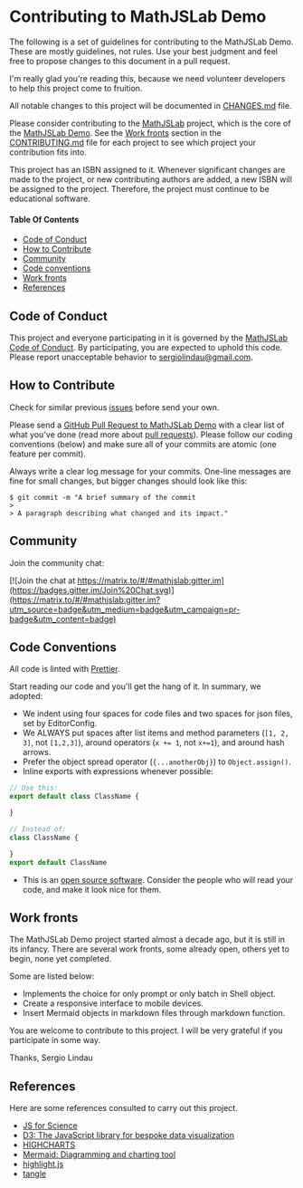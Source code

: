 # Contributing to MathJSLab Demo

The following is a set of guidelines for contributing to the MathJSLab Demo.
These are mostly guidelines, not rules. Use your best judgment and
feel free to propose changes to this document in a pull request.

I'm really glad you're reading this, because we need volunteer developers to
help this project come to fruition.

All notable changes to this project will be documented in
[CHANGES.md](https://github.com/MathJSLab/mathjslab-demo/blob/main/CHANGES.md) file.

Please consider contributing to the [MathJSLab](https://github.com/MathJSLab/mathjslab)
project, which is the core of the [MathJSLab Demo](https://github.com/MathJSLab/mathjslab-demo).
See the [Work fronts](#work-fronts) section in the [CONTRIBUTING.md](https://github.com/MathJSLab/mathjslab-demo/blob/main/CONTRIBUTING.md)
file for each project to see which project your contribution fits into.

This project has an ISBN assigned to it. Whenever significant changes are made
to the project, or new contributing authors are added, a new ISBN will be
assigned to the project. Therefore, the project must continue to be
educational software.

#### Table Of Contents

* [Code of Conduct](#code-of-conduct)
* [How to Contribute](#how-to-contribute)
* [Community](#community)
* [Code conventions](#code-conventions)
* [Work fronts](#work-fronts)
* [References](#references)

## Code of Conduct

This project and everyone participating in it is governed by the
[MathJSLab Code of Conduct](https://github.com/MathJSLab/mathjslab-demo/blob/main/CODE_OF_CONDUCT.md).
By participating, you are expected to uphold this code. Please report
unacceptable behavior to [sergiolindau@gmail.com](mailto:sergiolindau@gmail.com).

## How to Contribute

Check for similar previous [issues](https://github.com/MathJSLab/mathjslab-demo/issues) before send your own.

Please send a [GitHub Pull Request to MathJSLab Demo](https://github.com/MathJSLab/mathjslab-demo/pull/new/main)
with a clear list of what you've done (read more about
[pull requests](http://help.github.com/pull-requests/)). Please follow our
coding conventions (below) and make sure all of your commits are atomic (one
feature per commit).

Always write a clear log message for your commits. One-line messages are fine
for small changes, but bigger changes should look like this:

    $ git commit -m "A brief summary of the commit
    >
    > A paragraph describing what changed and its impact."

## Community

Join the community chat:

[![Join the chat at https://matrix.to/#/#mathjslab:gitter.im](https://badges.gitter.im/Join%20Chat.svg)](https://matrix.to/#/#mathjslab:gitter.im?utm_source=badge&utm_medium=badge&utm_campaign=pr-badge&utm_content=badge)

## Code Conventions

All code is linted with [Prettier](https://prettier.io/).

Start reading our code and you'll get the hang of it. In summary, we adopted:

* We indent using four spaces for code files and two spaces for json files, set by EditorConfig.
* We ALWAYS put spaces after list items and method parameters (`[1, 2, 3]`, not `[1,2,3]`), around operators (`x += 1`, not `x+=1`), and around hash arrows.
* Prefer the object spread operator (`{...anotherObj}`) to `Object.assign()`.
* Inline exports with expressions whenever possible:
```typescript
// Use this:
export default class ClassName {

}

// Instead of:
class ClassName {

}
export default ClassName
```
* This is an [open source software](https://en.wikipedia.org/wiki/Open-source_software). Consider the people who will read your code, and make it look nice for them.

## Work fronts

The MathJSLab Demo project started almost a decade ago, but it is still in its infancy. There are several work fronts, some already open, others yet to begin, none yet completed.

Some are listed below:

* Implements the choice for only prompt or only batch in Shell object.
* Create a responsive interface to mobile devices.
* Insert Mermaid objects in markdown files through markdown function.

You are welcome to contribute to this project. I will be very grateful if you participate in some way.

Thanks,
Sergio Lindau

## References

Here are some references consulted to carry out this project.

* [JS for Science](https://indico.cern.ch/event/853710/contributions/3708132/attachments/1985053/3307323/Armina_Abramyan_JS_for_Science.pdf)
* [D3: The JavaScript library for bespoke data visualization](https://d3js.org/)
* [HIGHCHARTS](https://www.highcharts.com/)
* [Mermaid: Diagramming and charting tool](https://mermaid.js.org/)
* [highlight.js](https://highlightjs.org/)
* [tangle](http://worrydream.com/Tangle/)

